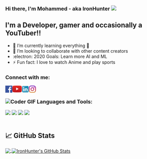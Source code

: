 ### Hi there, I'm Mohammed - aka IronHunter <img src="https://raw.githubusercontent.com/MartinHeinz/MartinHeinz/master/wave.gif" width="30px">


## I'm a Developer, gamer and occasionally a YouTuber!!

- 🌱 I’m currently learning everything 🤣
- 👯 I’m looking to collaborate with other content creators
- :electron: 2020 Goals: Learn more AI and ML
- ⚡ Fun fact: I love to watch Anime and play sports


### Connect with me:
[<img align="left" alt="Mohammed Aboukhatwa | Facebook" width="22px" src="https://raw.githubusercontent.com/Ironhunter95/Ironhunter95/master/124010.png"/>][facebook]
[<img align="left" alt="Mohammed Aboukhatwa | YouTube" width="30px" src="https://raw.githubusercontent.com/Ironhunter95/Ironhunter95/master/YouTube_icon.png" />][youtube]
[<img align="left" alt="Mohammed Aboukhatwa | LinkedIn" width="22px" src="https://raw.githubusercontent.com/Ironhunter95/Ironhunter95/master/Linkedin.png" />][linkedin]
[<img align="left" alt="Mohammed Aboukhatwa | Instagram" width="22px" src="https://raw.githubusercontent.com/Ironhunter95/Ironhunter95/master/Instagram.png" />][instagram]

<br />

### <img src="https://media.giphy.com/media/SWoSkN6DxTszqIKEqv/giphy.gif" alt="Coder GIF" width="50" height="50"> Languages and Tools:
![](https://img.shields.io/badge/Editor-IntelliJ_IDEA-informational?style=flat&logo=intellij-idea&logoColor=white&color=2bbc8a)
![](https://img.shields.io/badge/Code-Python-informational?style=flat&logo=python&logoColor=white&color=2bbc8a)
![](https://img.shields.io/badge/Code-Java-informational?style=flat&logo=Java&logoColor=white&color=2bbc8a)
![](https://img.shields.io/badge/Developement-Android-informational?style=flat&logo=Android&logoColor=white&color=2bbc8a)
<br />
<br />
## :chart_with_upwards_trend: GitHub Stats

<a href="https://github.com/Ironhunter95/Ironhunter95">
  <img align="center" src="https://github-readme-stats.vercel.app/api/top-langs/?username=Ironhunter95&title_color=ffffff&text_color=c9cacc&icon_color=2bbc8a&bg_color=1d1f21&" />
</a>
<a href="https://github.com/Ironhunter95/Ironhunter95">
  <img align="center" src="https://github-readme-stats.vercel.app/api?username=Ironhunter95&show_icons=true&line_height=27&count_private=true&title_color=ffffff&text_color=c9cacc&icon_color=2bbc8a&bg_color=1d1f21" alt="IronHunter's GitHub Stats" />
</a>


[facebook]: https://www.facebook.com/mohammed.saber.790/
[youtube]: https://www.youtube.com/channel/UC4aFd13U3gxYbWeeqioywEQ?view_as=subscriber
[instagram]: https://www.youtube.com/channel/UC4aFd13U3gxYbWeeqioywEQ?view_as=subscriber
[linkedin]: https://www.linkedin.com/in/mohammedaboukhatwa/
[Python]: https://www.python.org
[Java]: https://www.java.com/en/